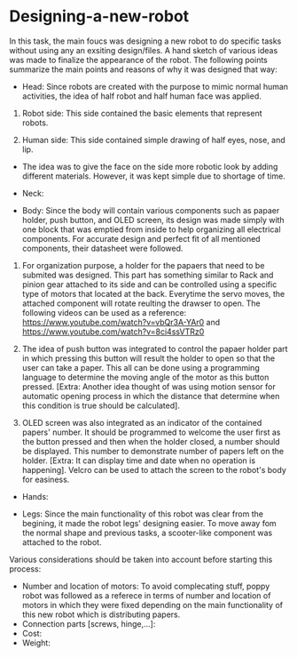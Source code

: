 # Designing-a-new-robot

In this task, the main foucs was designing a new robot to do specific tasks without using any an exsiting design/files. A hand sketch of various ideas was made to finalize the appearance of the robot. The following points summarize the main points and reasons of why it was designed that way:

* Head: Since robots are created with the purpose to mimic normal human activities, the idea of half robot and half human face was applied. 

1. Robot side: This side contained the basic elements that represent robots.

2. Human side: This side contained simple drawing of half eyes, nose, and lip. 

- The idea was to give the face on the side more robotic look by adding different materials. However, it was kept simple due to shortage of time.  

* Neck: 

* Body: Since the body will contain various components such as papaer holder, push button, and OLED screen, its design was made simply with one block that was emptied from inside to help organizing all electrical components. For accurate design and perfect fit of all mentioned components, their datasheet were followed.

1. For organization purpose, a holder for the papaers that need to be submited was designed. This part has something similar to Rack and pinion gear attached to its side and can be controlled using a specific type of motors that located at the back. Everytime the servo moves, the attached component will rotate reulting the drawser to open. The following videos can be used as a reference: https://www.youtube.com/watch?v=vbQr3A-YAr0 and https://www.youtube.com/watch?v=8ci4ssVTRz0

2. The idea of push button was integrated to control the papaer holder part in which pressing this button will result the holder to open so that the user can take a paper. This all can be done using a programming language to determine the moving angle of the motor as this button pressed. 
[Extra: Another idea thought of was using motion sensor for automatic opening process in which the distance that determine when this condition is true should be calculated]. 

3. OLED screen was also integrated as an indicator of the contained papers' number. It should be programmed to welcome the user first as the button pressed and then when the holder closed, a number should be displayed. This number to demonstrate number of papers left on the holder. [Extra: It can display time and date when no operation is happening]. Velcro can be used to attach the screen to the robot's body for easiness. 

* Hands: 

* Legs: Since the main functionality of this robot was clear from the begining, it made the robot legs' designing easier. To move away fom the normal shape and previous tasks, a scooter-like component was attached to the robot.



Various considerations should be taken into account before starting this process: 
* Number and location of motors: To avoid complecating stuff, poppy robot was followed as a referece in terms of number and location of motors in which they were fixed depending on the main functionality of this new robot which is distributing papers. 
* Connection parts [screws, hinge,...]:  
* Cost: 
* Weight: 
